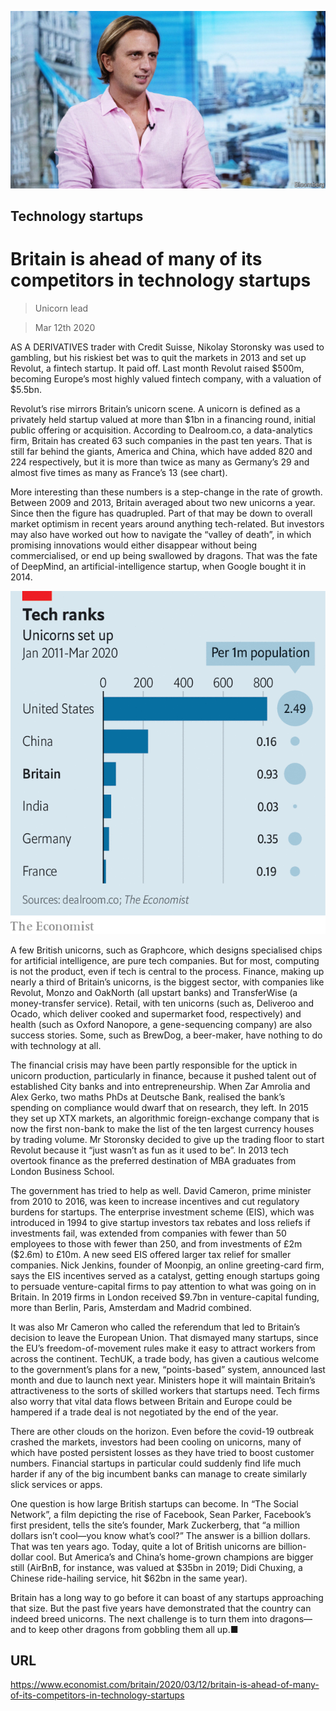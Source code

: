 ![](./images/20200314_BRP504.jpg)

## Technology startups

# Britain is ahead of many of its competitors in technology startups

> Unicorn lead

> Mar 12th 2020

AS A DERIVATIVES trader with Credit Suisse, Nikolay Storonsky was used to gambling, but his riskiest bet was to quit the markets in 2013 and set up Revolut, a fintech startup. It paid off. Last month Revolut raised $500m, becoming Europe’s most highly valued fintech company, with a valuation of $5.5bn.

Revolut’s rise mirrors Britain’s unicorn scene. A unicorn is defined as a privately held startup valued at more than $1bn in a financing round, initial public offering or acquisition. According to Dealroom.co, a data-analytics firm, Britain has created 63 such companies in the past ten years. That is still far behind the giants, America and China, which have added 820 and 224 respectively, but it is more than twice as many as Germany’s 29 and almost five times as many as France’s 13 (see chart).

More interesting than these numbers is a step-change in the rate of growth. Between 2009 and 2013, Britain averaged about two new unicorns a year. Since then the figure has quadrupled. Part of that may be down to overall market optimism in recent years around anything tech-related. But investors may also have worked out how to navigate the “valley of death”, in which promising innovations would either disappear without being commercialised, or end up being swallowed by dragons. That was the fate of DeepMind, an artificial-intelligence startup, when Google bought it in 2014.

![](./images/20200314_BRC428.png)

A few British unicorns, such as Graphcore, which designs specialised chips for artificial intelligence, are pure tech companies. But for most, computing is not the product, even if tech is central to the process. Finance, making up nearly a third of Britain’s unicorns, is the biggest sector, with companies like Revolut, Monzo and OakNorth (all upstart banks) and TransferWise (a money-transfer service). Retail, with ten unicorns (such as, Deliveroo and Ocado, which deliver cooked and supermarket food, respectively) and health (such as Oxford Nanopore, a gene-sequencing company) are also success stories. Some, such as BrewDog, a beer-maker, have nothing to do with technology at all.

The financial crisis may have been partly responsible for the uptick in unicorn production, particularly in finance, because it pushed talent out of established City banks and into entrepreneurship. When Zar Amrolia and Alex Gerko, two maths PhDs at Deutsche Bank, realised the bank’s spending on compliance would dwarf that on research, they left. In 2015 they set up XTX markets, an algorithmic foreign-exchange company that is now the first non-bank to make the list of the ten largest currency houses by trading volume. Mr Storonsky decided to give up the trading floor to start Revolut because it “just wasn’t as fun as it used to be”. In 2013 tech overtook finance as the preferred destination of MBA graduates from London Business School.

The government has tried to help as well. David Cameron, prime minister from 2010 to 2016, was keen to increase incentives and cut regulatory burdens for startups. The enterprise investment scheme (EIS), which was introduced in 1994 to give startup investors tax rebates and loss reliefs if investments fail, was extended from companies with fewer than 50 employees to those with fewer than 250, and from investments of £2m ($2.6m) to £10m. A new seed EIS offered larger tax relief for smaller companies. Nick Jenkins, founder of Moonpig, an online greeting-card firm, says the EIS incentives served as a catalyst, getting enough startups going to persuade venture-capital firms to pay attention to what was going on in Britain. In 2019 firms in London received $9.7bn in venture-capital funding, more than Berlin, Paris, Amsterdam and Madrid combined.

It was also Mr Cameron who called the referendum that led to Britain’s decision to leave the European Union. That dismayed many startups, since the EU’s freedom-of-movement rules make it easy to attract workers from across the continent. TechUK, a trade body, has given a cautious welcome to the government’s plans for a new, “points-based” system, announced last month and due to launch next year. Ministers hope it will maintain Britain’s attractiveness to the sorts of skilled workers that startups need. Tech firms also worry that vital data flows between Britain and Europe could be hampered if a trade deal is not negotiated by the end of the year.

There are other clouds on the horizon. Even before the covid-19 outbreak crashed the markets, investors had been cooling on unicorns, many of which have posted persistent losses as they have tried to boost customer numbers. Financial startups in particular could suddenly find life much harder if any of the big incumbent banks can manage to create similarly slick services or apps.

One question is how large British startups can become. In “The Social Network”, a film depicting the rise of Facebook, Sean Parker, Facebook’s first president, tells the site’s founder, Mark Zuckerberg, that “a million dollars isn’t cool—you know what’s cool?” The answer is a billion dollars. That was ten years ago. Today, quite a lot of British unicorns are billion-dollar cool. But America’s and China’s home-grown champions are bigger still (AirBnB, for instance, was valued at $35bn in 2019; Didi Chuxing, a Chinese ride-hailing service, hit $62bn in the same year).

Britain has a long way to go before it can boast of any startups approaching that size. But the past five years have demonstrated that the country can indeed breed unicorns. The next challenge is to turn them into dragons—and to keep other dragons from gobbling them all up.■

## URL

https://www.economist.com/britain/2020/03/12/britain-is-ahead-of-many-of-its-competitors-in-technology-startups
